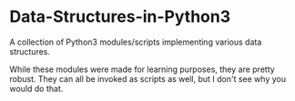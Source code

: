 # Data-Structures-in-Python3
A collection of Python3 modules/scripts implementing various data structures.

While these modules were made for learning purposes, they are pretty robust.
They can all be invoked as scripts as well, but I don't see why you would do that.
